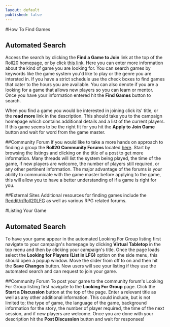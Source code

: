 ```yaml
---
layout: default
published: false
---
```


#How To Find Games
## Automated Search
Access the search by clicking the **Find a Game to Join** link at the top of the Roll20 homepage, or by click [this link](http://app.roll20.net/lfg/search). Here you can enter more information about the kind of game you are looking for. You can search games by keywords like the game system you'd like to play or the genre you are intersted in. If you have a strict schedule use the check boxes to find games that cater to the hours you are available. You can also denote if you are a looking for a game that allows new players so you can learn or mentor. Once you have your information entered hit the **Find Games** button to search.

When you find a game you would be interested in joining click its' title, or the **read more** link in the description. This should take you to the campaign homepage which contains additional details and a list of the current players. If this game seems to be the right fit for you hit the **Apply to Join Game** button and wait for word from the game master.

##Community Forum
If you would like to take a more hands on approach to finding a group the **Roll20 Community Forums** located [here](http://community.roll20.net/categories/looking-for-group). Start by browsing the listings and clicking on the title of a post to get more information. Many threads will list the system being played, the time of the game, if new players are welcome, the number of players still required, or any other pertinent information. The major advantage of the forums is your ability to communicate with the game master before applying to the game, this will allow you to have a better understanding of if a game is right for you.

##External Sites
Additional resources for finding games include the [Reddit/r/Roll20LFG](http://www.reddit.com/r/roll20lfg) as well as various RPG related forums.

#Listing Your Game
## Automated Search
To have your game appear in the automated Looking For Group listing first navigate to your campaign's homepage by clicking **Virtual Tabletop** in the top menu and then by clicking your campaign's title. Once the page loads select the **Looking for Players (List in LFG)** option on the side menu, this should open a popup window. Move the slider from off to on and then hit the **Save Changes** button. Now users will see your listing if they use the automated search and can request to join your game.

##Community Forum
To post your game to the community forum's Looking For Group listing first navigate to the **Looking For Group** page. Click the **Start a Discussion** button at the top of the page. Enter a relevant title as well as any other additional information. This could include, but is not limited to; the type of game, the language of the game, background information for the story, the number of player required, the time of the next session, and if new players are welcome. Once you are done with your description hit the **Post Discussion** button and wait for responses!